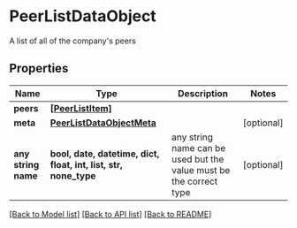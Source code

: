 # PeerListDataObject

A list of all of the company's peers

## Properties
Name | Type | Description | Notes
------------ | ------------- | ------------- | -------------
**peers** | [**[PeerListItem]**](PeerListItem.md) |  | 
**meta** | [**PeerListDataObjectMeta**](PeerListDataObjectMeta.md) |  | [optional] 
**any string name** | **bool, date, datetime, dict, float, int, list, str, none_type** | any string name can be used but the value must be the correct type | [optional]

[[Back to Model list]](../README.md#documentation-for-models) [[Back to API list]](../README.md#documentation-for-api-endpoints) [[Back to README]](../README.md)


